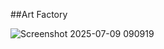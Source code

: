 ##Art Factory

![Screenshot 2025-07-09 090919](https://github.com/user-attachments/assets/e272b390-7974-4c81-8c19-e81f6ed2a212)
